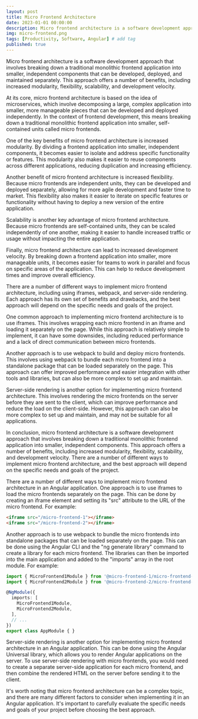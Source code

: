 ```yaml
---
layout: post
title: Micro Frontend Architecture
date: 2023-01-01 00:00:00 
description: Micro frontend architecture is a software development approach that involves breaking down a traditional monolithic frontend application into smaller, independent components that can be developed, deployed, and maintained separately
img: micro-frontend.png 
tags: [Productivity, Software, Angular] # add tag
published: true
---
```


Micro frontend architecture is a software development approach that involves breaking down a traditional monolithic frontend application into smaller, independent components that can be developed, deployed, and maintained separately. This approach offers a number of benefits, including increased modularity, flexibility, scalability, and development velocity.

At its core, micro frontend architecture is based on the idea of microservices, which involve decomposing a large, complex application into smaller, more manageable pieces that can be developed and deployed independently. In the context of frontend development, this means breaking down a traditional monolithic frontend application into smaller, self-contained units called micro frontends.

One of the key benefits of micro frontend architecture is increased modularity. By dividing a frontend application into smaller, independent components, it becomes easier to isolate and address specific functionality or features. This modularity also makes it easier to reuse components across different applications, reducing duplication and increasing efficiency.

Another benefit of micro frontend architecture is increased flexibility. Because micro frontends are independent units, they can be developed and deployed separately, allowing for more agile development and faster time to market. This flexibility also makes it easier to iterate on specific features or functionality without having to deploy a new version of the entire application.

Scalability is another key advantage of micro frontend architecture. Because micro frontends are self-contained units, they can be scaled independently of one another, making it easier to handle increased traffic or usage without impacting the entire application.

Finally, micro frontend architecture can lead to increased development velocity. By breaking down a frontend application into smaller, more manageable units, it becomes easier for teams to work in parallel and focus on specific areas of the application. This can help to reduce development times and improve overall efficiency.

There are a number of different ways to implement micro frontend architecture, including using iframes, webpack, and server-side rendering. Each approach has its own set of benefits and drawbacks, and the best approach will depend on the specific needs and goals of the project.

One common approach to implementing micro frontend architecture is to use iframes. This involves wrapping each micro frontend in an iframe and loading it separately on the page. While this approach is relatively simple to implement, it can have some downsides, including reduced performance and a lack of direct communication between micro frontends.

Another approach is to use webpack to build and deploy micro frontends. This involves using webpack to bundle each micro frontend into a standalone package that can be loaded separately on the page. This approach can offer improved performance and easier integration with other tools and libraries, but can also be more complex to set up and maintain.

Server-side rendering is another option for implementing micro frontend architecture. This involves rendering the micro frontends on the server before they are sent to the client, which can improve performance and reduce the load on the client-side. However, this approach can also be more complex to set up and maintain, and may not be suitable for all applications.

In conclusion, micro frontend architecture is a software development approach that involves breaking down a traditional monolithic frontend application into smaller, independent components. This approach offers a number of benefits, including increased modularity, flexibility, scalability, and development velocity. There are a number of different ways to implement micro frontend architecture, and the best approach will depend on the specific needs and goals of the project.

There are a number of different ways to implement micro frontend architecture in an Angular application. One approach is to use iframes to load the micro frontends separately on the page. This can be done by creating an iframe element and setting its "src" attribute to the URL of the micro frontend. For example:

```html
<iframe src="/micro-frontend-1"></iframe>
<iframe src="/micro-frontend-2"></iframe>
```
Another approach is to use webpack to bundle the micro frontends into standalone packages that can be loaded separately on the page. This can be done using the Angular CLI and the "ng generate library" command to create a library for each micro frontend. The libraries can then be imported into the main application and added to the "imports" array in the root module. For example:
```typescript
import { MicroFrontend1Module } from '@micro-frontend-1/micro-frontend-1';
import { MicroFrontend2Module } from '@micro-frontend-2/micro-frontend-2';

@NgModule({
  imports: [
    MicroFrontend1Module,
    MicroFrontend2Module,
  ],
  // ...
})
export class AppModule { }
```
Server-side rendering is another option for implementing micro frontend architecture in an Angular application. This can be done using the Angular Universal library, which allows you to render Angular applications on the server. To use server-side rendering with micro frontends, you would need to create a separate server-side application for each micro frontend, and then combine the rendered HTML on the server before sending it to the client.

It's worth noting that micro frontend architecture can be a complex topic, and there are many different factors to consider when implementing it in an Angular application. It's important to carefully evaluate the specific needs and goals of your project before choosing the best approach.